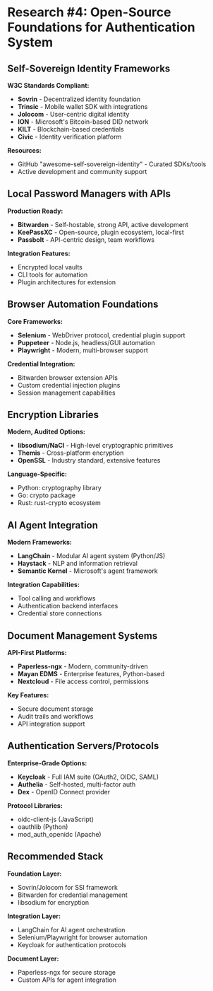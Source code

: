 # Research #4: Open-Source Foundations for Authentication System

## Self-Sovereign Identity Frameworks
**W3C Standards Compliant:**
- **Sovrin** - Decentralized identity foundation
- **Trinsic** - Mobile wallet SDK with integrations
- **Jolocom** - User-centric digital identity
- **ION** - Microsoft's Bitcoin-based DID network  
- **KILT** - Blockchain-based credentials
- **Civic** - Identity verification platform

**Resources:**
- GitHub "awesome-self-sovereign-identity" - Curated SDKs/tools
- Active development and community support

## Local Password Managers with APIs
**Production Ready:**
- **Bitwarden** - Self-hostable, strong API, active development
- **KeePassXC** - Open-source, plugin ecosystem, local-first
- **Passbolt** - API-centric design, team workflows

**Integration Features:**
- Encrypted local vaults
- CLI tools for automation
- Plugin architectures for extension

## Browser Automation Foundations
**Core Frameworks:**
- **Selenium** - WebDriver protocol, credential plugin support
- **Puppeteer** - Node.js, headless/GUI automation
- **Playwright** - Modern, multi-browser support

**Credential Integration:**
- Bitwarden browser extension APIs
- Custom credential injection plugins
- Session management capabilities

## Encryption Libraries
**Modern, Audited Options:**
- **libsodium/NaCl** - High-level cryptographic primitives
- **Themis** - Cross-platform encryption
- **OpenSSL** - Industry standard, extensive features

**Language-Specific:**
- Python: cryptography library
- Go: crypto package  
- Rust: rust-crypto ecosystem

## AI Agent Integration
**Modern Frameworks:**
- **LangChain** - Modular AI agent system (Python/JS)
- **Haystack** - NLP and information retrieval
- **Semantic Kernel** - Microsoft's agent framework

**Integration Capabilities:**
- Tool calling and workflows
- Authentication backend interfaces
- Credential store connections

## Document Management Systems
**API-First Platforms:**
- **Paperless-ngx** - Modern, community-driven
- **Mayan EDMS** - Enterprise features, Python-based
- **Nextcloud** - File access control, permissions

**Key Features:**
- Secure document storage
- Audit trails and workflows
- API integration support

## Authentication Servers/Protocols
**Enterprise-Grade Options:**
- **Keycloak** - Full IAM suite (OAuth2, OIDC, SAML)
- **Authelia** - Self-hosted, multi-factor auth
- **Dex** - OpenID Connect provider

**Protocol Libraries:**
- oidc-client-js (JavaScript)
- oauthlib (Python)
- mod_auth_openidc (Apache)

## Recommended Stack
**Foundation Layer:**
- Sovrin/Jolocom for SSI framework
- Bitwarden for credential management
- libsodium for encryption

**Integration Layer:**
- LangChain for AI agent orchestration
- Selenium/Playwright for browser automation
- Keycloak for authentication protocols

**Document Layer:**
- Paperless-ngx for secure storage
- Custom APIs for agent integration